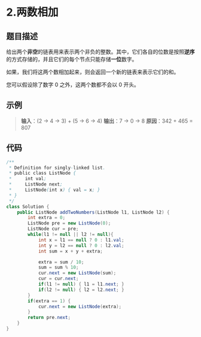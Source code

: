 # 2.两数相加
## 题目描述
给出两个**非空**的链表用来表示两个非负的整数。其中，它们各自的位数是按照**逆序**的方式存储的，并且它们的每个节点只能存储**一位**数字。

如果，我们将这两个数相加起来，则会返回一个新的链表来表示它们的和。

您可以假设除了数字 0 之外，这两个数都不会以 0 开头。

## 示例

> **输入**：(2 -> 4 -> 3) + (5 -> 6 -> 4)
> **输出**：7 -> 0 -> 8
> **原因**：342 + 465 = 807

## 代码

```java
/**
 * Definition for singly-linked list.
 * public class ListNode {
 *     int val;
 *     ListNode next;
 *     ListNode(int x) { val = x; }
 * }
 */
class Solution {
    public ListNode addTwoNumbers(ListNode l1, ListNode l2) {
        int extra = 0;
        ListNode pre = new ListNode(0);
        ListNode cur = pre;
        while(l1 != null || l2 != null){
            int x = l1 == null ? 0 : l1.val;
            int y = l2 == null ? 0 : l2.val;
            int sum = x + y + extra;

            extra = sum / 10;
            sum = sum % 10;
            cur.next = new ListNode(sum);
            cur = cur.next;
            if(l1 != null) { l1 = l1.next; }
            if(l2 != null) { l2 = l2.next; }
        }
        if(extra == 1) {
            cur.next = new ListNode(extra);
        }
        return pre.next;
    }
}
```